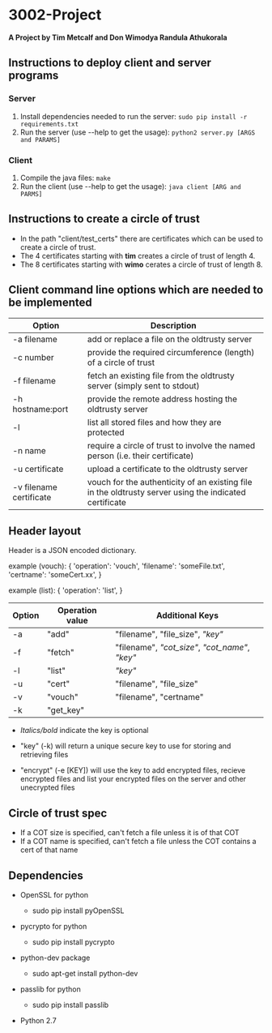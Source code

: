 # 3002-Project

**A Project by Tim Metcalf and Don Wimodya Randula Athukorala**

## Instructions to deploy client and server programs
### Server
1. Install dependencies needed to run the server:
   `sudo pip install -r requirements.txt`
2. Run the server (use --help to get the usage):
   `python2 server.py [ARGS and PARAMS]`

### Client
1. Compile the java files:
   `make`
2. Run the client (use --help to get the usage):
   `java client [ARG and PARMS]`

## Instructions to create a circle of trust
- In the path "client/test_certs" there are certificates which can be used to create a circle of trust.
- The 4 certificates starting with **tim** creates a circle of trust of length 4.
- The 8 certificates starting with **wimo** cerates a circle of trust of length 8.

## Client command line options which are needed to be implemented
| Option | Description |
| ------ | ----------- |
| -a filename | add or replace a file on the oldtrusty server
| -c number | provide the required circumference (length) of a circle of trust
| -f filename | fetch an existing file from the oldtrusty server (simply sent to stdout)
| -h hostname:port | provide the remote address hosting the oldtrusty server
| -l | list all stored files and how they are protected
| -n name | require a circle of trust to involve the named person (i.e. their certificate)
| -u certificate | upload a certificate to the oldtrusty server
| -v filename certificate | vouch for the authenticity of an existing file in the oldtrusty server using the indicated certificate

## Header layout
Header is a JSON encoded dictionary.

example (vouch):
{
  'operation': 'vouch',
  'filename': 'someFile.txt',
  'certname': 'someCert.xx',
}

example (list):
{
  'operation': 'list',
}

| Option | Operation value | Additional Keys |
| ------ | --------------- | --------------- |
| -a | "add" | "filename", "file_size", _"key"_
| -f | "fetch" | "filename", _"cot_size"_, _"cot_name"_, _"key"_
| -l | "list" | _"key"_
| -u | "cert" | "filename", "file_size"
| -v | "vouch" | "filename", "certname"
| -k | "get_key" |
- _Italics/bold_ indicate the key is optional

- "key" (-k) will return a unique secure key to use for storing and retrieving files
- "encrypt" (-e [KEY]) will use the key to add encrypted files, recieve encrypted files and list your encrypted files on the server and other unecrypted files

## Circle of trust spec
- If a COT size is specified, can't fetch a file unless it is of that COT
- If a COT name is specified, can't fetch a file unless the COT contains a cert of that name

## Dependencies
- OpenSSL for python
  - sudo pip install pyOpenSSL

- pycrypto for python
  - sudo pip install pycrypto

- python-dev package
  - sudo apt-get install python-dev

- passlib for python
  - sudo pip install passlib

- Python 2.7
